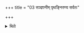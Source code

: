 +++
title = "03 सञ्ज्ञानीम् पृथङ्निरुप्य सर्वतः"

+++

<details><summary>थिते</summary>

सञ्ज्ञानीं पृथङ्निरुप्य सर्वतः समवदाय सर्वा देवता अनुद्रुत्य सम्प्रेष्यति ३
</details>
